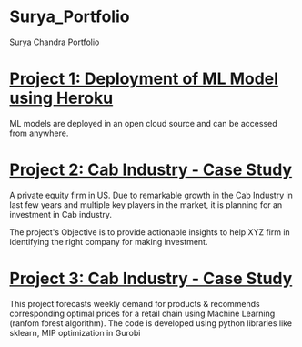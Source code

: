 # Surya_Portfolio
Surya Chandra Portfolio

# [Project 1: Deployment of ML Model using Heroku](https://github.com/ksuryachandra/Heroku-Demo)
ML models are deployed in an open cloud source and can  be accessed from anywhere.

# [Project 2: Cab Industry - Case Study](https://github.com/ksuryachandra/G2M-Case-study)
A private equity firm in US. Due to remarkable growth in the Cab Industry in last few years and
multiple key players in the market, it is planning for an investment in Cab industry.

The project's Objective is to provide actionable insights to help XYZ firm in identifying the right company for making
investment.

# [Project 3: Cab Industry - Case Study](https://github.com/ksuryachandra/Retail-Price-Optimization)
This project forecasts weekly demand for products & recommends corresponding optimal prices for a retail chain using Machine Learning (ranfom forest algorithm). The code is developed using python libraries like sklearn, MIP optimization in Gurobi

